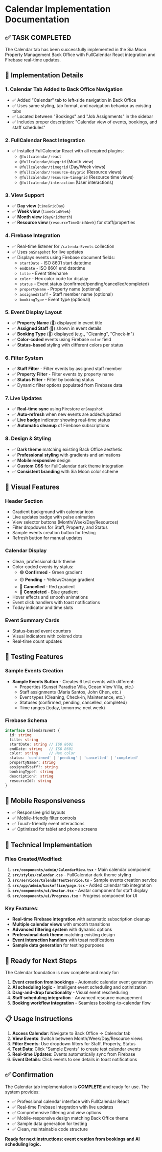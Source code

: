 # Calendar Implementation Documentation

## ✅ **TASK COMPLETED**

The Calendar tab has been successfully implemented in the Sia Moon Property Management Back Office with FullCalendar React integration and Firebase real-time updates.

## 📍 **Implementation Details**

### 1. **Calendar Tab Added to Back Office Navigation**
- ✅ Added "Calendar" tab to left-side navigation in Back Office
- ✅ Uses same styling, tab format, and navigation behavior as existing tabs
- ✅ Located between "Bookings" and "Job Assignments" in the sidebar
- ✅ Includes proper description: "Calendar view of events, bookings, and staff schedules"

### 2. **FullCalendar React Integration**
- ✅ Installed FullCalendar React with all required plugins:
  - `@fullcalendar/react`
  - `@fullcalendar/daygrid` (Month view)
  - `@fullcalendar/timegrid` (Day/Week views)
  - `@fullcalendar/resource-daygrid` (Resource views)
  - `@fullcalendar/resource-timegrid` (Resource time views)
  - `@fullcalendar/interaction` (User interactions)

### 3. **View Support**
- ✅ **Day view** (`timeGridDay`)
- ✅ **Week view** (`timeGridWeek`)
- ✅ **Month view** (`dayGridMonth`)
- ✅ **Resource view** (`resourceTimeGridWeek`) for staff/properties

### 4. **Firebase Integration**
- ✅ Real-time listener for `/calendarEvents` collection
- ✅ Uses `onSnapshot` for live updates
- ✅ Displays events using Firebase document fields:
  - `startDate` - ISO 8601 start datetime
  - `endDate` - ISO 8601 end datetime
  - `title` - Event title/name
  - `color` - Hex color code for display
  - `status` - Event status (confirmed/pending/cancelled/completed)
  - `propertyName` - Property name (optional)
  - `assignedStaff` - Staff member name (optional)
  - `bookingType` - Event type (optional)

### 5. **Event Display Layout**
- ✅ **Property Name** (🏡) displayed in event title
- ✅ **Assigned Staff** (👤) shown in event details
- ✅ **Booking Type** (📅) displayed (e.g., "Cleaning", "Check-in")
- ✅ **Color-coded** events using Firebase `color` field
- ✅ **Status-based** styling with different colors per status

### 6. **Filter System**
- ✅ **Staff Filter** - Filter events by assigned staff member
- ✅ **Property Filter** - Filter events by property name
- ✅ **Status Filter** - Filter by booking status
- ✅ Dynamic filter options populated from Firebase data

### 7. **Live Updates**
- ✅ **Real-time sync** using Firestore `onSnapshot`
- ✅ **Auto-refresh** when new events are added/updated
- ✅ **Live badge** indicator showing real-time status
- ✅ **Automatic cleanup** of Firebase subscriptions

### 8. **Design & Styling**
- ✅ **Dark theme** matching existing Back Office aesthetic
- ✅ **Professional styling** with gradients and animations
- ✅ **Mobile responsive** design
- ✅ **Custom CSS** for FullCalendar dark theme integration
- ✅ **Consistent branding** with Sia Moon color scheme

## 🎨 **Visual Features**

### Header Section
- Gradient background with calendar icon
- Live updates badge with pulse animation
- View selector buttons (Month/Week/Day/Resources)
- Filter dropdowns for Staff, Property, and Status
- Sample events creation button for testing
- Refresh button for manual updates

### Calendar Display
- Clean, professional dark theme
- Color-coded events by status:
  - 🟢 **Confirmed** - Green gradient
  - 🟡 **Pending** - Yellow/Orange gradient
  - 🔴 **Cancelled** - Red gradient
  - 🔵 **Completed** - Blue gradient
- Hover effects and smooth animations
- Event click handlers with toast notifications
- Today indicator and time slots

### Event Summary Cards
- Status-based event counters
- Visual indicators with colored dots
- Real-time count updates

## 🧪 **Testing Features**

### Sample Events Creation
- **Sample Events Button** - Creates 6 test events with different:
  - Properties (Sunset Paradise Villa, Ocean View Villa, etc.)
  - Staff assignments (Maria Santos, John Chen, etc.)
  - Event types (Cleaning, Check-in, Maintenance, etc.)
  - Statuses (confirmed, pending, cancelled, completed)
  - Time ranges (today, tomorrow, next week)

### Firebase Schema
```typescript
interface CalendarEvent {
  id: string
  title: string
  startDate: string // ISO 8601
  endDate: string   // ISO 8601
  color: string     // Hex color
  status: 'confirmed' | 'pending' | 'cancelled' | 'completed'
  propertyName?: string
  assignedStaff?: string
  bookingType?: string
  description?: string
  resourceId?: string
}
```

## 📱 **Mobile Responsiveness**
- ✅ Responsive grid layouts
- ✅ Mobile-friendly filter controls
- ✅ Touch-friendly event interactions
- ✅ Optimized for tablet and phone screens

## 🔧 **Technical Implementation**

### Files Created/Modified:
1. **`src/components/admin/CalendarView.tsx`** - Main calendar component
2. **`src/styles/calendar.css`** - FullCalendar dark theme styling
3. **`src/services/CalendarTestService.ts`** - Sample events creation service
4. **`src/app/admin/backoffice/page.tsx`** - Added calendar tab integration
5. **`src/components/ui/Avatar.tsx`** - Avatar component for staff display
6. **`src/components/ui/Progress.tsx`** - Progress component for UI

### Key Features:
- **Real-time Firebase integration** with automatic subscription cleanup
- **Multiple calendar views** with smooth transitions
- **Advanced filtering system** with dynamic options
- **Professional dark theme** matching existing design
- **Event interaction handlers** with toast notifications
- **Sample data generation** for testing purposes

## 🚀 **Ready for Next Steps**

The Calendar foundation is now complete and ready for:
1. **Event creation from bookings** - Automatic calendar event generation
2. **AI scheduling logic** - Intelligent event scheduling and optimization
3. **Drag-and-drop functionality** - Visual event rescheduling
4. **Staff scheduling integration** - Advanced resource management
5. **Booking workflow integration** - Seamless booking-to-calendar flow

## 📋 **Usage Instructions**

1. **Access Calendar**: Navigate to Back Office → Calendar tab
2. **View Events**: Switch between Month/Week/Day/Resource views
3. **Filter Events**: Use dropdown filters for Staff, Property, Status
4. **Test Data**: Click "Sample Events" to create test calendar events
5. **Real-time Updates**: Events automatically sync from Firebase
6. **Event Details**: Click events to see details in toast notifications

## ✅ **Confirmation**

The Calendar tab implementation is **COMPLETE** and ready for use. The system provides:
- ✅ Professional calendar interface with FullCalendar React
- ✅ Real-time Firebase integration with live updates
- ✅ Comprehensive filtering and view options
- ✅ Mobile-responsive design matching Back Office theme
- ✅ Sample data generation for testing
- ✅ Clean, maintainable code structure

**Ready for next instructions: event creation from bookings and AI scheduling logic.**
